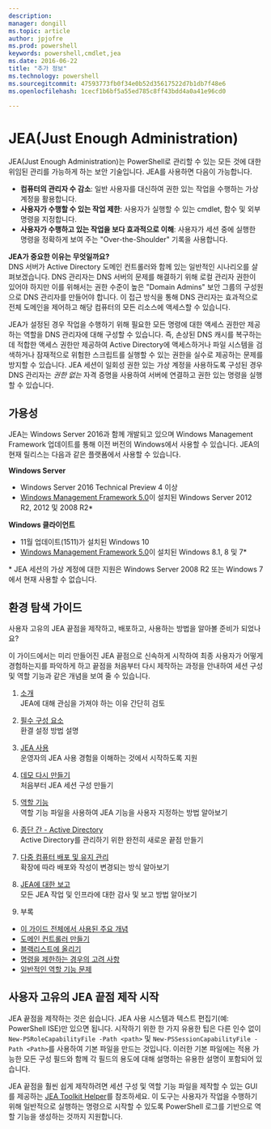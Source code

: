 ```yaml
---
description: 
manager: dongill
ms.topic: article
author: jpjofre
ms.prod: powershell
keywords: powershell,cmdlet,jea
ms.date: 2016-06-22
title: "추가 정보"
ms.technology: powershell
ms.sourcegitcommit: 47593773fb0f34e0b52d35617522d7b1db7f48e6
ms.openlocfilehash: 1cecf1b6bf5a55ed785c8ff43bdd4a0a41e96cd0

---
```


# JEA(Just Enough Administration)
JEA(Just Enough Administration)는 PowerShell로 관리할 수 있는 모든 것에 대한 위임된 관리를 가능하게 하는 보안 기술입니다.
JEA를 사용하면 다음이 가능합니다.
- **컴퓨터의 관리자 수 감소**: 일반 사용자를 대신하여 권한 있는 작업을 수행하는 가상 계정을 활용합니다.
- **사용자가 수행할 수 있는 작업 제한**: 사용자가 실행할 수 있는 cmdlet, 함수 및 외부 명령을 지정합니다.
- **사용자가 수행하고 있는 작업을 보다 효과적으로 이해**: 사용자가 세션 중에 실행한 명령을 정확하게 보여 주는 "Over-the-Shoulder" 기록을 사용합니다.

**JEA가 중요한 이유는 무엇일까요?**  
DNS 서버가 Active Directory 도메인 컨트롤러와 함께 있는 일반적인 시나리오를 살펴보겠습니다.
DNS 관리자는 DNS 서버의 문제를 해결하기 위해 로컬 관리자 권한이 있어야 하지만 이를 위해서는 권한 수준이 높은 "Domain Admins" 보안 그룹의 구성원으로 DNS 관리자를 만들어야 합니다.
이 접근 방식을 통해 DNS 관리자는 효과적으로 전체 도메인을 제어하고 해당 컴퓨터의 모든 리소스에 액세스할 수 있습니다.

JEA가 설정된 경우 작업을 수행하기 위해 필요한 모든 명령에 대한 액세스 권한만 제공하는 역할을 DNS 관리자에 대해 구성할 수 있습니다.
즉, 손상된 DNS 캐시를 복구하는 데 적합한 액세스 권한만 제공하여 Active Directory에 액세스하거나 파일 시스템을 검색하거나 잠재적으로 위험한 스크립트를 실행할 수 있는 권한을 실수로 제공하는 문제를 방지할 수 있습니다.
JEA 세션이 일회성 권한 있는 가상 계정을 사용하도록 구성된 경우 DNS 관리자는 *권한 없는* 자격 증명을 사용하여 서버에 연결하고 권한 있는 명령을 실행할 수 있습니다.

## 가용성
JEA는 Windows Server 2016과 함께 개발되고 있으며 Windows Management Framework 업데이트를 통해 이전 버전의 Windows에서 사용할 수 있습니다.
JEA의 현재 릴리스는 다음과 같은 플랫폼에서 사용할 수 있습니다.

**Windows Server**
- Windows Server 2016 Technical Preview 4 이상
- [Windows Management Framework 5.0](https://www.microsoft.com/en-us/download/details.aspx?id=50395)이 설치된 Windows Server 2012 R2, 2012 및 2008 R2\*

**Windows 클라이언트**
- 11월 업데이트(1511)가 설치된 Windows 10
- [Windows Management Framework 5.0](https://www.microsoft.com/en-us/download/details.aspx?id=50395)이 설치된 Windows 8.1, 8 및 7\*

\* JEA 세션의 가상 계정에 대한 지원은 Windows Server 2008 R2 또는 Windows 7에서 현재 사용할 수 없습니다.


## 환경 탐색 가이드
사용자 고유의 JEA 끝점을 제작하고, 배포하고, 사용하는 방법을 알아볼 준비가 되었나요?

이 가이드에서는 미리 만들어진 JEA 끝점으로 신속하게 시작하여 최종 사용자가 어떻게 경험하는지를 파악하게 하고 끝점을 처음부터 다시 제작하는 과정을 안내하여 세션 구성 및 역할 기능과 같은 개념을 보여 줄 수 있습니다.

1.  [소개](introduction.md)   
JEA에 대해 관심을 가져야 하는 이유 간단히 검토

2.  [필수 구성 요소](prerequisites.md)  
환결 설정 방법 설명

3.  [JEA 사용](using-jea.md)  
운영자의 JEA 사용 경험을 이해하는 것에서 시작하도록 지원

4.  [데모 다시 만들기](remake-the-demo-endpoint.md)  
처음부터 JEA 세션 구성 만들기

5.  [역할 기능](role-capabilities.md)  
역할 기능 파일을 사용하여 JEA 기능을 사용자 지정하는 방법 알아보기

6.  [종단 간 - Active Directory](end-to-end---active-directory.md)  
Active Directory를 관리하기 위한 완전히 새로운 끝점 만들기

7.  [다중 컴퓨터 배포 및 유지 관리](multi-machine-deployment-and-maintenance.md)  
확장에 따라 배포와 작성이 변경되는 방식 알아보기

8.  [JEA에 대한 보고](reporting-on-jea.md)  
모든 JEA 작업 및 인프라에 대한 감사 및 보고 방법 알아보기

9.  부록
  - [이 가이드 전체에서 사용된 주요 개념](key-concepts-used-throughout-this-guide.md)  
  -  [도메인 컨트롤러 만들기](creating-a-domain-controller.md)  
  -  [블랙리스트에 올리기](on-blacklisting.md)  
  -  [명령을 제한하는 경우의 고려 사항](considerations-when-limiting-commands.md)  
  -  [일반적인 역할 기능 문제](common-role-capability-pitfalls.md)

## 사용자 고유의 JEA 끝점 제작 시작
JEA 끝점을 제작하는 것은 쉽습니다. JEA 사용 시스템과 텍스트 편집기(예: PowerShell ISE)만 있으면 됩니다.
시작하기 위한 한 가지 유용한 팁은 다른 인수 없이 `New-PSRoleCapabilityFile -Path <path>` 및 `New-PSSessionCapabilityFile -Path <Path>`를 사용하여 기본 파일을 만드는 것입니다.
이러한 기본 파일에는 적용 가능한 모든 구성 필드와 함께 각 필드의 용도에 대해 설명하는 유용한 설명이 포함되어 있습니다.

JEA 끝점을 훨씬 쉽게 제작하려면 세션 구성 및 역할 기능 파일을 제작할 수 있는 GUI를 제공하는 [JEA Toolkit Helper](http://blogs.technet.com/b/privatecloud/archive/2015/12/20/introducing-the-updated-jea-helper-tool.aspx)를 참조하세요.
이 도구는 사용자가 작업을 수행하기 위해 일반적으로 실행하는 명령으로 시작할 수 있도록 PowerShell 로그를 기반으로 역할 기능을 생성하는 것까지 지원합니다.




<!--HONumber=Jun16_HO4-->


